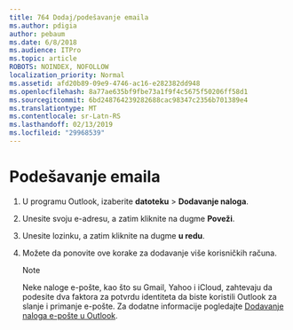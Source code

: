 ```yaml
---
title: 764 Dodaj/podešavanje emaila
ms.author: pdigia
author: pebaum
ms.date: 6/8/2018
ms.audience: ITPro
ms.topic: article
ROBOTS: NOINDEX, NOFOLLOW
localization_priority: Normal
ms.assetid: afd20b89-09e9-4746-ac16-e282382dd948
ms.openlocfilehash: 8a77ae635bf9fbe73a1f9f4c5675f50206ff58d1
ms.sourcegitcommit: 6bd248764239282688cac98347c2356b701389e4
ms.translationtype: MT
ms.contentlocale: sr-Latn-RS
ms.lasthandoff: 02/13/2019
ms.locfileid: "29968539"
---
```

# <a name="setup-email-accounts"></a>Podešavanje emaila

1. U programu Outlook, izaberite **datoteku** \> **Dodavanje naloga**.
    
2. Unesite svoju e-adresu, a zatim kliknite na dugme **Poveži**.
    
3. Unesite lozinku, a zatim kliknite na dugme **u redu**.
    
4. Možete da ponovite ove korake za dodavanje više korisničkih računa.
    
    > [!NOTE]
    > Neke naloge e-pošte, kao što su Gmail, Yahoo i iCloud, zahtevaju da podesite dva faktora za potvrdu identiteta da biste koristili Outlook za slanje i primanje e-pošte. Za dodatne informacije pogledajte [Dodavanje naloga e-pošte u Outlook](https://support.office.com/article/6e27792a-9267-4aa4-8bb6-c84ef146101b.aspx). 
  

